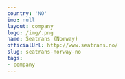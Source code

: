 ```yaml
---
country: 'NO'
imo: null
layout: company
logo: /img/.png
name: Seatrans (Norway)
officialUrl: http://www.seatrans.no/
slug: seatrans-norway-no
tags:
- company
---
```

